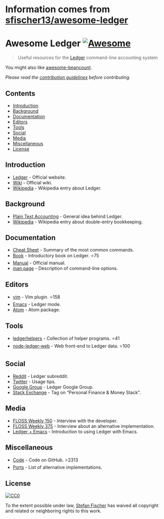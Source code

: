 # Information comes from [sfischer13/awesome-ledger](https://github.com/sfischer13/awesome-ledger)
# Awesome Ledger [![Awesome](https://cdn.rawgit.com/sindresorhus/awesome/d7305f38d29fed78fa85652e3a63e154dd8e8829/media/badge.svg)](https://github.com/sindresorhus/awesome)

> Useful resources for the [Ledger](http://ledger-cli.org/) command-line accounting system

You might also like [awesome-beancount](https://github.com/wzyboy/awesome-beancount).

*Please read the [contribution guidelines](contributing.md) before contributing.*

## Contents

<!-- START doctoc generated TOC please keep comment here to allow auto update -->
<!-- DON'T EDIT THIS SECTION, INSTEAD RE-RUN doctoc TO UPDATE -->


- [Introduction](#introduction)
- [Background](#background)
- [Documentation](#documentation)
- [Editors](#editors)
- [Tools](#tools)
- [Social](#social)
- [Media](#media)
- [Miscellaneous](#miscellaneous)
- [License](#license)

<!-- END doctoc generated TOC please keep comment here to allow auto update -->

## Introduction

- [Ledger](http://ledger-cli.org/) - Official website.
- [Wiki](https://github.com/ledger/ledger/wiki) - Official wiki.
- [Wikipedia](https://en.wikipedia.org/wiki/Ledger_(software)) - Wikipedia entry about Ledger.

## Background

- [Plain Text Accounting](http://plaintextaccounting.org/) - General idea behind Ledger.
- [Wikipedia](https://en.wikipedia.org/wiki/Double-entry_bookkeeping_system) - Wikipedia entry about double-entry bookkeeping.

## Documentation

- [Cheat Sheet](http://ricostacruz.com/cheatsheets/ledger.html) - Summary of the most common commands.
- [Book](https://github.com/rolfschr/GSWL-book) - Introductory book on Ledger. :star:75
- [Manual](http://ledger-cli.org/3.0/doc/ledger3.html) - Official manual.
- [man page](http://ledger-cli.org/3.0/doc/ledger.1.html) - Description of command-line options.

## Editors
- [vim](https://github.com/ledger/vim-ledger) - Vim plugin. :star:158
- [Emacs](http://www.ledger-cli.org/3.0/doc/ledger-mode.html) - Ledger mode.
- [Atom](https://atom.io/packages/language-ledger) - Atom package.

## Tools

- [ledgerhelpers](https://github.com/Rudd-O/ledgerhelpers) - Collection of helper programs. :star:41
- [node-ledger-web](https://github.com/slashdotdash/node-ledger-web) - Web front-end to Ledger data. :star:100

## Social

- [Reddit](https://www.reddit.com/r/ledger/) - Ledger subreddit.
- [Twitter](https://twitter.com/LedgerTips) - Usage tips.
- [Google Group](https://groups.google.com/forum/#!forum/ledger-cli) - Ledger Google Group.
- [Stack Exchange](https://money.stackexchange.com/search?q=ledger-cli) - Tag on “Personal Finance & Money Stack”.

## Media

- [FLOSS Weekly 150](https://twit.tv/shows/floss-weekly/episodes/150) - Interview with the developer.
- [FLOSS Weekly 375](https://twit.tv/shows/floss-weekly/episodes/375) - Interview about an alternative implementation.
- [Ledger + Emacs](https://www.youtube.com/watch?v=cjoCNRpLanY) - Introduction to using Ledger with Emacs.

## Miscellaneous

- [Code](https://github.com/ledger/ledger) - Code on GitHub. :star:2313
- [Ports](https://github.com/ledger/ledger/wiki/Ports) - List of alternative implementations.

## License

[![CC0](http://mirrors.creativecommons.org/presskit/buttons/88x31/svg/cc-zero.svg)](https://creativecommons.org/publicdomain/zero/1.0/)

To the extent possible under law, [Stefan Fischer](https://github.com/sfischer13) has waived all copyright and related or neighboring rights to this work.

